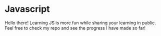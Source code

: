# Javascript
Hello there!
Learning JS is more fun while sharing your learning in public. Feel free to check my repo and see the progress I have made so far!
